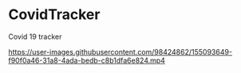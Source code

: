 # CovidTracker
Covid 19 tracker

https://user-images.githubusercontent.com/98424862/155093649-f90f0a46-31a8-4ada-bedb-c8b1dfa6e824.mp4
